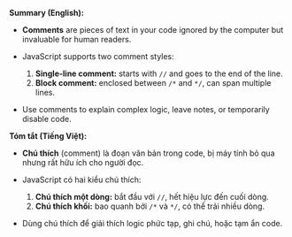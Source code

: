 **Summary (English):**

* **Comments** are pieces of text in your code ignored by the computer but invaluable for human readers.
* JavaScript supports two comment styles:

  1. **Single-line comment:** starts with `//` and goes to the end of the line.
  2. **Block comment:** enclosed between `/*` and `*/`, can span multiple lines.
* Use comments to explain complex logic, leave notes, or temporarily disable code.

**Tóm tắt (Tiếng Việt):**

* **Chú thích** (comment) là đoạn văn bản trong code, bị máy tính bỏ qua nhưng rất hữu ích cho người đọc.
* JavaScript có hai kiểu chú thích:

  1. **Chú thích một dòng:** bắt đầu với `//`, hết hiệu lực đến cuối dòng.
  2. **Chú thích khối:** bao quanh bởi `/*` và `*/`, có thể trải nhiều dòng.
* Dùng chú thích để giải thích logic phức tạp, ghi chú, hoặc tạm ẩn code.
